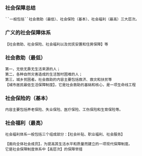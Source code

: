 ### 社会保障总结
    ``一般包括``社会救助（最低）、社会保险（基本）、社会福利（最高）三大层次。
    
### 广义的社会保障体系
    【社会救助、社会保险、社会福利以及优抚安置和住房保障】等   
    
### 社会救助（最低）
    第一，无依无靠无生活来源的人；
    第二，各种自然灾害造成的生活暂时困难的人；
    第三，城乡贫困者。社会救助的内容主要包括救济、救灾和扶贫等
    【城市居民最低生活保障制度】，它是社会救助的基础和核心，是一项生命线工程

### 社会保险的（基本）
    内容主要包括养老保险、失业保险、医疗保险、工伤保险和生育保险等。    

### 社会福利（最高）
    社会福利体系一般包括三个组成部分：【社会补贴、职业福利、社会服务】
    
    【面向全体社会成员】，为提高其生活水平和质量而建立的一项现代保障制度。
    它是社会保障制度体系中【高层次】的保障举措

























        
                